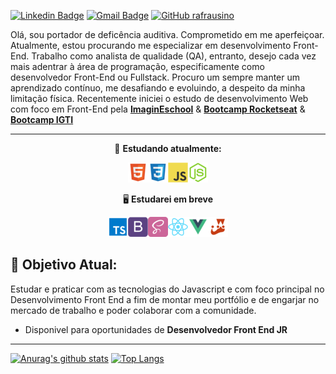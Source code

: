 [![Linkedin Badge](https://img.shields.io/badge/linkedin-%230077B5.svg?&style=for-the-badge&logo=linkedin&logoColor=white&link=https://www.linkedin.com/in/renan-afrausino/)](https://www.linkedin.com/in/renan-afrausino/)
[![Gmail Badge](https://img.shields.io/badge/gmail-D14836?&style=for-the-badge&logo=gmail&logoColor=white&link=mailto:renan.afrausino@gmail.com)](mailto:renan.afrausino@gmail.com)
[![GitHub rafrausino](https://img.shields.io/badge/github-%23100000.svg?&style=for-the-badge&logo=rafrausino&logoColor=white)](https://github.com/rafrausino)

Olá, sou portador de deficência auditiva. Comprometido em me aperfeiçoar. Atualmente, estou procurando me especializar em desenvolvimento Front-End. Trabalho como analista de qualidade (QA), entranto, desejo cada vez mais adentrar à área de programação, especificamente como desenvolvedor Front-End ou Fullstack.
Procuro um sempre manter um aprendizado contínuo, me desafiando e evoluindo, a despeito da minha limitação física. Recentemente iniciei o estudo de desenvolvimento Web com foco em Front-End pela **[ImaginEschool](https://imagineschool.com.br/)** & **[Bootcamp Rocketseat](https://pages.rocketseat.com.br/gostack)** & **[Bootcamp IGTI](https://www.igti.com.br/)**

---

<center>

📌 **Estudando atualmente:**

<img src="/icons-readme/html.png"><img src="/icons-readme/css.png"><img src="/icons-readme/javascript.png"><img src="/icons-readme/nodejs.png">

🖥 **Estudarei em breve**

<img src="/icons-readme/typescript.png"><img src="/icons-readme/bootstrap.png"><img src="/icons-readme/sass.png"><img src="/icons-readme/react.png"><img src="/icons-readme/vue.png"><img src="/icons-readme/jest.png">

</center>

## 🎯 **Objetivo Atual:**

Estudar e praticar com as tecnologias do Javascript e com foco principal no Desenvolvimento Front End a fim de montar meu portfólio e de engarjar no mercado de trabalho e poder colaborar com a comunidade.

- Disponivel para oportunidades de **Desenvolvedor Front End JR**

---
[![Anurag's github stats](https://github-readme-stats.vercel.app/api?username=rafrausino&show_icons=true&theme=gruvbox)](https://github.com/anuraghazra/github-readme-stats)
[![Top Langs](https://github-readme-stats.vercel.app/api/top-langs/?username=rafrausino)](https://github.com/rafrausino/github-readme-stats)
<!--
**rafrausino/rafrausino** is a ✨ _special_ ✨ repository because its `README.md` (this file) appears on your GitHub profile.

Here are some ideas to get you started:

- 🔭 I’m currently working on ...
- 🌱 I’m currently learning ...
- 👯 I’m looking to collaborate on ...
- 🤔 I’m looking for help with ...
- 💬 Ask me about ...
- 📫 How to reach me: ...
- 😄 Pronouns: ...
- ⚡ Fun fact: ...
-->
